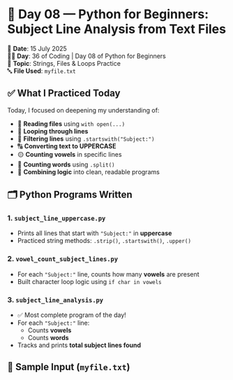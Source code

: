 # 🌟 Day 08 — Python for Beginners: Subject Line Analysis from Text Files

📅 **Date**: 15 July 2025  
👩‍💻 **Day**: 36 of Coding | Day 08 of Python for Beginners  
📘 **Topic**: Strings, Files & Loops Practice  
🔤 **File Used**: `myfile.txt`

## ✅ What I Practiced Today

Today, I focused on deepening my understanding of:

- 📂 **Reading files** using `with open(...)`
- 🧵 **Looping through lines**
- 📍 **Filtering lines** using `.startswith("Subject:")`
- 🔠 **Converting text to UPPERCASE**
- 🟡 **Counting vowels** in specific lines
- 🔢 **Counting words** using `.split()`
- 🧠 **Combining logic** into clean, readable programs

## 🗂 Python Programs Written

### 1. `subject_line_uppercase.py`
- Prints all lines that start with `"Subject:"` in **uppercase**
- Practiced string methods: `.strip()`, `.startswith()`, `.upper()`

### 2. `vowel_count_subject_lines.py`
- For each `"Subject:"` line, counts how many **vowels** are present
- Built character loop logic using `if char in vowels`

### 3. `subject_line_analysis.py`
- ✅ Most complete program of the day!
- For each `"Subject:"` line:
  - Counts **vowels**
  - Counts **words**
- Tracks and prints **total subject lines found**

## 📄 Sample Input (`myfile.txt`)



